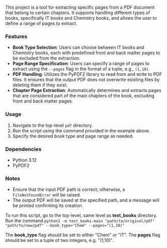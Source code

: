 This project is a tool for extracting specific pages from a PDF document that belong to certain chapters. It supports handling different types of books, specifically IT books and Chemistry books, and allows the user to define a range of pages to extract.

### Features

- **Book Type Selection**: Users can choose between IT books and Chemistry books, each with predefined front and back matter pages to be excluded from the extraction.
- **Page Range Specification**: Users can specify a range of pages to extract using the `--pages` flag in the format of a tuple, e.g., `(1,10)`.
- **PDF Handling**: Utilizes the PyPDF2 library to read from and write to PDF files. It ensures that the output PDF does not overwrite existing files by deleting them if they exist.
- **Chapter Page Extraction**: Automatically determines and extracts pages that are considered part of the main chapters of the book, excluding front and back matter pages.

### Usage

1. Navigate to the top-level `pdf` directory.
2. Run the script using the command provided in the example above.
3. Specify the desired book type and page range as needed.

### Dependencies

- Python 3.12
- PyPDF2

### Notes

- Ensure that the input PDF path is correct; otherwise, a `FileNotFoundError` will be raised.
- The output PDF will be saved at the specified path, and a message will be printed confirming its creation.

To run this script, go to the top-level, same level as **text_books** directory.
Run the command `python3 -m text_books.main "path/to/original/pdf" "path/to/new/pdf" --book_type="Chem" --pages="(1,10)"`

The **book_type** flag should be set to either "Chem" or "IT".
The **pages** flag should be set to a tuple of two integers, e.g. "(1,10)".

